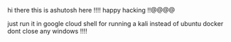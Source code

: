 hi there this is ashutosh here !!!!
happy hacking !!@@@@

   just run  it in google cloud shell for running a kali instead of ubuntu docker 
    dont close any windows !!!!
